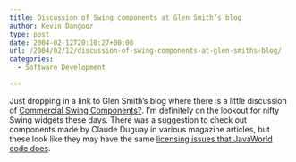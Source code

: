 ```yaml
---
title: Discussion of Swing components at Glen Smith’s blog
author: Kevin Dangoor
type: post
date: 2004-02-12T20:10:27+00:00
url: /2004/02/12/discussion-of-swing-components-at-glen-smiths-blog/
categories:
  - Software Development

---
```

Just dropping in a link to Glen Smith&#8217;s blog where there is a little discussion of [Commercial Swing Components?][1]. I&#8217;m definitely on the lookout for nifty Swing widgets these days. There was a suggestion to check out components made by Claude Duguay in various magazine articles, but these look like they may have the same [licensing issues that JavaWorld code does][2].

 [1]: http://blogs.bytecode.com.au/glen/archives/000034.html "Glen Smith: Commercial Swing Components?"
 [2]: http://www.blueskyonmars.com/archives/2004/02/02/index.html#001238